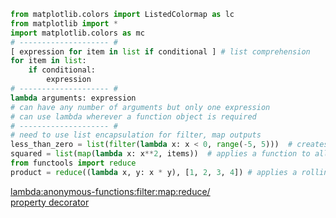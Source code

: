 ```python
from matplotlib.colors import ListedColormap as lc
from matplotlib import *
import matplotlib.colors as mc
# -------------------- #
[ expression for item in list if conditional ] # list comprehension
for item in list:
    if conditional:
        expression
# -------------------- #
lambda arguments: expression
# can have any number of arguments but only one expression
# can use lambda wherever a function object is required
# -------------------- #
# need to use list encapsulation for filter, map outputs
less_than_zero = list(filter(lambda x: x < 0, range(-5, 5)))  # creates a list of elements for which a function returns true
squared = list(map(lambda x: x**2, items))  # applies a function to all the items in an input_list
from functools import reduce
product = reduce((lambda x, y: x * y), [1, 2, 3, 4]) # applies a rolling computation to sequential pairs of values in a list
```
[lambda:anonymous-functions:filter:map:reduce/](https://www.geeksforgeeks.org/python-lambda-anonymous-functions-filter-map-reduce/)  
[property decorator](https://www.programiz.com/python-programming/property)
